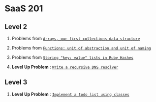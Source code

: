 # SaaS 201

## Level 2

1. Problems from [`Arrays, our first collections data structure`](https://github.com/abhinandanarya06/saas-201-abhinandan-arya/tree/main/Arrays%2C%20our%20first%20collections%20data%20structure)
2. Problems from [`Functions: unit of abstraction and unit of naming`](https://github.com/abhinandanarya06/saas-201-abhinandan-arya/tree/main/Functions:%20unit%20of%20abstraction%20and%20unit%20of%20naming)
3. Problems from [`Storing "key: value" lists in Ruby Hashes`](https://github.com/abhinandanarya06/saas-201-abhinandan-arya/tree/main/Storing%20%22key:%20value%22%20lists%20in%20Ruby%20Hashes)

4. **Level Up Problem** : [`Write a recursive DNS resolver`](https://github.com/abhinandanarya06/saas-201-abhinandan-arya/tree/main/Write%20a%20recursive%20DNS%20resolver)

## Level 3

1. **Level Up Problem** : [`Implement a todo list using classes`](https://github.com/abhinandanarya06/saas-201-abhinandan-arya/tree/main/Implement%20a%20todo%20list%20using%20classes)
